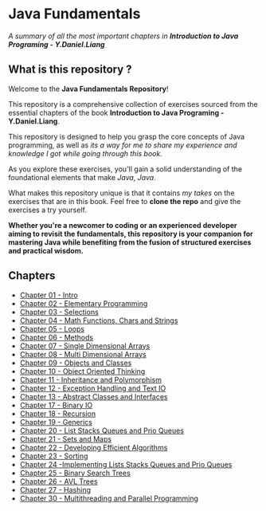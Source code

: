 # Java Fundamentals

*A summary of all the most important chapters in **Introduction to Java Programing - Y.Daniel.Liang***

## What is this repository ?

Welcome to the **Java Fundamentals Repository**!

This repository is a comprehensive collection of exercises sourced from the essential chapters of the book **Introduction to Java Programing - Y.Daniel.Liang**.

This repository is designed to help you grasp the core concepts of Java programming, as well as _its a way for me to share my experience and knowledge I got while going through this book._

As you explore these exercises, you'll gain a solid understanding of the foundational elements that make _Java_, _Java_.

What makes this repository unique is that it contains _my takes_ on the exercises that are in this book. Feel free to **clone the repo** and give the exercises a try yourself.

**Whether you're a newcomer to coding or an experienced developer aiming to revisit the fundamentals, this repository is your companion for mastering Java while benefiting from the fusion of structured exercises and practical wisdom.**

## Chapters

- [Chapter 01 - Intro](https://github.com/alitinart/java-fundamentals/tree/master/Chapter%2001%20-%20Intro)
- [Chapter 02 - Elementary Programming](https://github.com/alitinart/java-fundamentals/tree/master/Chapter%2002%20-%20Elementary%20Programming)
- [Chapter 03 - Selections](https://github.com/alitinart/java-fundamentals/tree/master/Chapter%2003%20-%20Selections)
- [Chapter 04 - Math Functions, Chars and Strings](https://github.com/alitinart/java-fundamentals/tree/master/Chapter%2004%20-%20Math%20Functions%2C%20Chars%20and%20Strings)
- [Chapter 05 - Loops](https://github.com/alitinart/java-fundamentals/tree/master/Chapter%2005%20-%20Loops)
- [Chapter 06 - Methods](https://github.com/alitinart/java-fundamentals/tree/master/Chapter%2006%20-%20Methods)
- [Chapter 07 - Single Dimensional Arrays](https://github.com/alitinart/java-fundamentals/tree/master/Chapter%2007%20-%20Single%20Dimensional%20Arrays)
- [Chapter 08 - Multi Dimensional Arrays](https://github.com/alitinart/java-fundamentals/tree/master/Chapter%2008%20-%20Multi%20Dimensional%20Arrays)
- [Chapter 09 - Objects and Classes](https://github.com/alitinart/java-fundamentals/tree/master/Chapter%2009%20-%20Objects%20and%20Classes)
- [Chapter 10 - Object Oriented Thinking](https://github.com/alitinart/java-fundamentals/tree/master/Chapter%2010%20-%20Object%20Oriented%20Thinking)
- [Chapter 11 - Inheritance and Polymorphism](https://github.com/alitinart/java-fundamentals/tree/master/Chapter%2011%20-%20Inheritance%20and%20Polymorphism)
- [Chapter 12 - Exception Handling and Text IO](https://github.com/alitinart/java-fundamentals/tree/master/Chapter%2012%20-%20Exception%20Handling%20and%20Text%20IO)
- [Chapter 13 - Abstract Classes and Interfaces](https://github.com/alitinart/java-fundamentals/tree/master/Chapter%2013%20-%20Abstract%20Classes%20and%20Interfaces)
- [Chapter 17 - Binary IO](https://github.com/alitinart/java-fundamentals/tree/master/Chapter%2017%20-%20Binary%20IO)
- [Chapter 18 - Recursion](https://github.com/alitinart/java-fundamentals/tree/master/Chapter%2018%20-%20Recursion)
- [Chapter 19 - Generics](https://github.com/alitinart/java-fundamentals/tree/master/Chapter%2019%20-%20Generics)
- [Chapter 20 - List Stacks Queues and Prio Queues](https://github.com/alitinart/java-fundamentals/tree/master/Chapter%2020%20-%20List%20Stacks%20Queues%20and%20Prio%20Queues)
- [Chapter 21 - Sets and Maps](https://github.com/alitinart/java-fundamentals/tree/master/Chapter%2021%20-%20Sets%20and%20Maps)
- [Chapter 22 - Developing Efficient Algorithms](https://github.com/alitinart/java-fundamentals/tree/master/Chapter%2022%20-%20Developing%20Efficient%20Algorithms)
- [Chapter 23 - Sorting](https://github.com/alitinart/java-fundamentals/tree/master/Chapter%2023%20-%20Sorting)
- [Chapter 24 -Implementing Lists Stacks Queues and Prio Queues](https://github.com/alitinart/java-fundamentals/tree/master/Chapter%2024%20-Implementing%20Lists%20Stacks%20Queues%20and%20Prio%20Queues)
- [Chapter 25 - Binary Search Trees](https://github.com/alitinart/java-fundamentals/tree/master/Chapter%2025%20-%20Binary%20Search%20Trees)
- [Chapter 26 - AVL Trees](https://github.com/alitinart/java-fundamentals/tree/master/Chapter%2026%20-%20AVL%20Trees)
- [Chapter 27 - Hashing](https://github.com/alitinart/java-fundamentals/tree/master/Chapter%2027%20-%20Hashing)
- [Chapter 30 - Multithreading and Parallel Programming](https://github.com/alitinart/java-fundamentals/tree/master/Chapter%2030%20-%20Multithreading%20and%20Parallel%20Programming)
